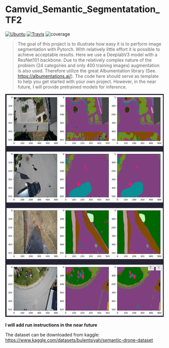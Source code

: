 
# Camvid_Semantic_Segmentatation_TF2
[![Ubuntu](https://github.com/ptheywood/cuda-cmake-github-actions/workflows/Ubuntu/badge.svg)](https://github.com/ptheywood/cuda-cmake-github-actions/actions?query=workflow%3AUbuntu)
[![Travis](https://img.shields.io/badge/language-Python-red.svg)]()
![coverage](https://img.shields.io/badge/coverage-100%25-green)

> The goal of this project is to illustrate how easy it is to perform image segmentation with Pytorch. With relatively little effort it is possible to achieve acceptable results. 
Here we use a DeeplabV3 model with a ResNet101 backbone. Due to the relatively complex nature of the problem (24 categories and only 400 training images) augmentation is also used. Therefore utilize the great Albumentation library (See. https://albumentations.ai/).
The code here should serve as template to help you get started with your own project.
However, in the near future, I will provide pretrained models for inference.

![](performance.png)


**I will add run instructions in the near future**


The dataset can be downloaded from kaggle:
https://www.kaggle.com/datasets/bulentsiyah/semantic-drone-dataset
